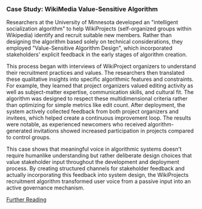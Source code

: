 ### Case Study: WikiMedia Value-Sensitive Algorithm

Researchers at the University of Minnesota developed an "intelligent socialization algorithm" to help WikiProjects (self-organized groups within Wikipedia) identify and recruit suitable new members. Rather than designing the algorithm based solely on technical considerations, they employed "Value-Sensitive Algorithm Design", which incorporated stakeholders' explicit feedback in the early stages of algorithm creation.

This process began with interviews of WikiProject organizers to understand their recruitment practices and values. The researchers then translated these qualitative insights into specific algorithmic features and constraints. For example, they learned that project organizers valued editing activity as well as subject-matter expertise, communication skills, and cultural fit. The algorithm was designed to respect these multidimensional criteria rather than optimizing for simple metrics like edit count. After deployment, the system actively collected feedback from both project organizers and invitees, which helped create a continuous improvement loop. The results were notable, as experienced newcomers who received algorithm-generated invitations showed increased participation in projects compared to control groups.

This case shows that meaningful voice in algorithmic systems doesn't require humanlike understanding but rather deliberate design choices that value stakeholder input throughout the development and deployment process. By creating structured channels for stakeholder feedback and actually incorporating this feedback into system design, the WikiProjects recruitment algorithm transformed user voice from a passive input into an active governance mechanism.

[Further Reading](https://haiyizhu.com/wp-content/uploads/2018/09/VSAD_pre_camera_ready.pdf)